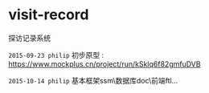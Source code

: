 # visit-record
探访记录系统


``2015-09-23 philip``
初步原型 : https://www.mockplus.cn/project/run/kSklq6f82gmfuDVB

``2015-10-14 philip``
基本框架ssm\数据库doc\前端ftl...

